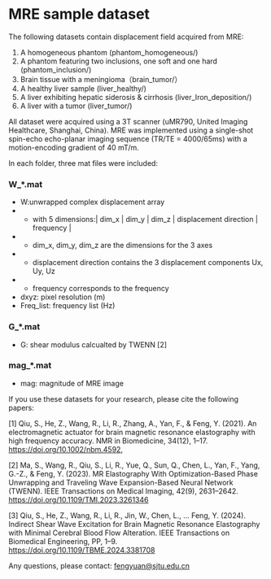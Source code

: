 # MRE sample dataset

The following datasets contain displacement field acquired from MRE:

1.	A homogeneous phantom (phantom_homogeneous/)
2.	A phantom featuring two inclusions, one soft and one hard (phantom_inclusion/)
3.	Brain tissue with a meningioma（brain_tumor/）
4.	A healthy liver sample (liver_healthy/)
5.	A liver exhibiting hepatic siderosis & cirrhosis (liver_Iron_deposition/)
6.	A liver with a tumor (liver_tumor/)


All dataset were acquired using a 3T scanner (uMR790, United Imaging Healthcare, Shanghai, China). MRE was implemented using a single-shot spin-echo echo-planar imaging sequence (TR/TE = 4000/65ms) with a motion-encoding gradient of 40 mT/m.

In each folder, three mat files were included:

### W_*.mat 
- W:unwrapped complex displacement array
- - with 5 dimensions:| dim_x | dim_y | dim_z | displacement direction | frequency |
- - dim_x, dim_y, dim_z are the dimensions for the 3 axes
- - displacement direction contains the 3 displacement components Ux, Uy, Uz
- - frequency corresponds to the frequency 
- dxyz: pixel resolution (m)
- Freq_list: frequency list (Hz)

### G_*.mat
- G:  shear modulus calcualted by TWENN [2]

### mag_*.mat
- mag:  magnitude of MRE image


If you use these datasets for your research, please cite the following papers:

[1] Qiu, S., He, Z., Wang, R., Li, R., Zhang, A., Yan, F., & Feng, Y. (2021). An electromagnetic actuator for brain magnetic resonance elastography with high frequency accuracy. NMR in Biomedicine, 34(12), 1–17. https://doi.org/10.1002/nbm.4592, 

[2] Ma, S., Wang, R., Qiu, S., Li, R., Yue, Q., Sun, Q., Chen, L., Yan, F., Yang, G.-Z., & Feng, Y. (2023). MR Elastography With Optimization-Based Phase Unwrapping and Traveling Wave Expansion-Based Neural Network (TWENN). IEEE Transactions on Medical Imaging, 42(9), 2631–2642. https://doi.org/10.1109/TMI.2023.3261346

[3] Qiu, S., He, Z., Wang, R., Li, R., Jin, W., Chen, L., … Feng, Y. (2024). Indirect Shear Wave Excitation for Brain Magnetic Resonance Elastography with Minimal Cerebral Blood Flow Alteration. IEEE Transactions on Biomedical Engineering, PP, 1–9. https://doi.org/10.1109/TBME.2024.3381708

Any questions, please contact:  fengyuan@sjtu.edu.cn
